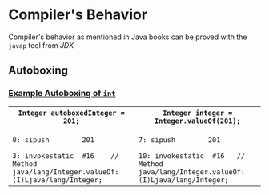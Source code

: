 # Compiler's Behavior
Compiler's behavior as mentioned in Java books can be proved with the `javap` tool from *JDK*
## Autoboxing
### [Example Autoboxing of `int`]()
<table>
	<col width="50%">
  	<col width="50%">
	<tr>
		<th><code>Integer autoboxedInteger = 201;</code></th>		
		<th><code>Integer integer = Integer.valueOf(201);</code></th>
	</tr>
	<tr>
		<td>
<code style="display:block;white-space:pre-wrap">
0: sipush        201<br />
3: invokestatic  #16	// Method java/lang/Integer.valueOf:(I)Ljava/lang/Integer;
</code>
		</td>	
		<td>
<code style="display:block;white-space:pre-wrap">
7: sipush        201<br />
10: invokestatic  #16	// Method java/lang/Integer.valueOf:(I)Ljava/lang/Integer;
</code>
		</td>
	</tr>
</table>





